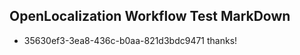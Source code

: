 ## OpenLocalization Workflow Test MarkDown
* 35630ef3-3ea8-436c-b0aa-821d3bdc9471 
thanks!<!--HONumber=Feb16_HO4-->
